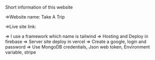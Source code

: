 Short information of this website

=>Website name: Take A Trip
 
=>Live site link: 

=> I use a framework which name is tailwind
=> Hosting and Deploy in firebase
=> Server site deploy in vercel
=> Create a google,  login and password
=> Use MongoDB credentials, Json web token, Environment variable, stripe
